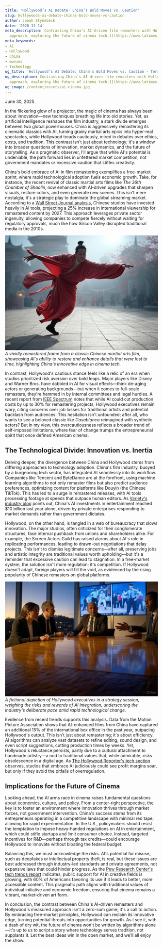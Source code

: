 ```yaml
---
title: 'Hollywood’s AI Debate: China’s Bold Moves vs. Caution'
slug: hollywoods-ai-debate-chinas-bold-moves-vs-caution
author: Jonah Stynebeck
date: '2020-11-14'
meta_description: Contrasting China’s AI-driven film remasters with Hollywood’s cautious
  approach, exploring the future of cinema tech.[](https://www.latimes.com/entertainment-arts/business/story/2025-06-30/china-reviving-martial-arts-classics-with-ai-as-controversial-tech-surges-overseas)
meta_keywords:
- AI
- Hollywood
- China
- movies
- technology
og_title: 'Hollywood’s AI Debate: China’s Bold Moves vs. Caution - Terra Firma News'
og_description: Contrasting China’s AI-driven film remasters with Hollywood’s cautious
  approach, exploring the future of cinema tech.[](https://www.latimes.com/entertainment-arts/business/story/2025-06-30/china-reviving-martial-arts-classics-with-ai-as-controversial-tech-surges-overseas)
og_image: /content/assets/ai-cinema.jpg
---
```



June 30, 2025  

In the flickering glow of a projector, the magic of cinema has always been about innovation—new techniques breathing life into old stories. Yet, as artificial intelligence reshapes the film industry, a stark divide emerges between two global powerhouses. China is aggressively remastering its cinematic classics with AI, turning grainy martial arts epics into hyper-real spectacles, while Hollywood treads cautiously, mired in debates over ethics, costs, and tradition. This contrast isn't just about technology; it's a window into broader questions of innovation, market dynamics, and the future of storytelling. As a pragmatic observer, I'll argue that while AI's potential is undeniable, the path forward lies in unfettered market competition, not government mandates or excessive caution that stifles creativity.

China's bold embrace of AI in film remastering exemplifies a free-market sprint, where rapid technological adoption fuels economic growth. Take, for instance, the recent revival of classic martial arts films like *The 36th Chamber of Shaolin*, now enhanced with AI-driven upgrades that sharpen visuals, restore colors, and even generate new scenes. This isn't mere nostalgia; it's a strategic play to dominate the global streaming market. According to a [Wall Street Journal analysis](https://www.wsj.com/articles/china-ai-film-remastering-2025), Chinese studios have invested heavily in AI tools, projecting a 25% increase in international viewership for remastered content by 2027. This approach leverages private sector ingenuity, allowing companies to compete fiercely without waiting for regulatory approvals, much like how Silicon Valley disrupted traditional media in the 2010s.

![AI-enhanced martial arts scene](/content/assets/ai-shaolin-remaster.jpg)  
*A vividly remastered frame from a classic Chinese martial arts film, showcasing AI's ability to restore and enhance details that were lost to time, highlighting China's innovative edge in cinema tech.*

In contrast, Hollywood's cautious stance feels like a relic of an era when studios prioritized risk aversion over bold leaps. Major players like Disney and Warner Bros. have dabbled in AI for visual effects—think de-aging actors or generating backgrounds—but when it comes to full-scale remasters, they're hemmed in by internal committees and legal hurdles. A recent report from [IEEE Spectrum](https://spectrum.ieee.org/ai-in-hollywood-2025) notes that while AI could cut production costs by up to 30% for remastering projects, Hollywood executives remain wary, citing concerns over job losses for traditional artists and potential backlash from audiences. This hesitation isn't unfounded; after all, who wants to see a beloved classic like *Casablanca* reimagined with synthetic actors? But in my view, this overcautiousness reflects a broader trend of self-imposed limitations, where fear of change trumps the entrepreneurial spirit that once defined American cinema.

## The Technological Divide: Innovation vs. Inertia

Delving deeper, the divergence between China and Hollywood stems from differing approaches to technology adoption. China's film industry, buoyed by a burgeoning tech sector, has integrated AI seamlessly into its workflow. Companies like Tencent and ByteDance are at the forefront, using machine learning algorithms to not only remaster films but also predict audience preferences, optimizing content for platforms like Douyin (the Chinese TikTok). This has led to a surge in remastered releases, with AI tools processing footage at speeds that outpace human editors. As [Variety's industry blog](https://variety.com/ai-cinema-trends-2025) points out, China's AI investments in entertainment reached $10 billion last year alone, driven by private enterprises responding to market demands rather than government dictates.

Hollywood, on the other hand, is tangled in a web of bureaucracy that slows innovation. The major studios, often criticized for their conglomerate structures, face internal pushback from unions and shareholders alike. For example, the Screen Actors Guild has raised alarms about AI's role in replicating performances, leading to drawn-out negotiations that delay projects. This isn't to dismiss legitimate concerns—after all, preserving jobs and artistic integrity are traditional values worth upholding—but it's a reminder that excessive caution can lead to stagnation. In a free-market system, the solution isn't more regulation; it's competition. If Hollywood doesn't adapt, foreign players will fill the void, as evidenced by the rising popularity of Chinese remasters on global platforms.

![Hollywood AI discussion](/content/assets/hollywood-execs-ai-meeting.jpg)  
*A fictional depiction of Hollywood executives in a strategy session, weighing the risks and rewards of AI integration, underscoring the industry's deliberate pace amid rapid technological change.*

Evidence from recent trends supports this analysis. Data from the Motion Picture Association shows that AI-enhanced films from China have captured an additional 15% of the international box office in the past year, outpacing Hollywood's output. This isn't just about remastering; it's about efficiency. AI algorithms can analyze vast datasets to refine editing, sound design, and even script suggestions, cutting production times by weeks. Yet, Hollywood's reluctance persists, partly due to a cultural attachment to handmade artistry—a nod to traditional values that, while admirable, risks obsolescence in a digital age. As [The Hollywood Reporter's tech section](https://www.hollywoodreporter.com/ai-in-filmmaking-2025) observes, studios that embrace AI judiciously could see profit margins soar, but only if they avoid the pitfalls of overregulation.

## Implications for the Future of Cinema

Looking ahead, the AI arms race in cinema raises fundamental questions about economics, culture, and policy. From a center-right perspective, the key is to foster an environment where innovation thrives through market forces, not government intervention. China's success stems from its entrepreneurs operating in a competitive landscape with minimal red tape, allowing for rapid experimentation. In the U.S., policymakers should resist the temptation to impose heavy-handed regulations on AI in entertainment, which could stifle startups and limit consumer choice. Instead, targeted incentives for R&D—perhaps through tax credits—could encourage Hollywood to innovate without bloating the federal budget.

Balancing this, we must acknowledge the risks. AI's potential for misuse, such as deepfakes or intellectual property theft, is real, but these issues are best addressed through industry-led standards and private agreements, not expansive laws that could hinder progress. As the [Pew Research Center's tech trends report](https://www.pewresearch.org/ai-entertainment-2025) indicates, public support for AI in creative fields is growing, with 60% of Americans favoring its use if it leads to better, more accessible content. This pragmatic path aligns with traditional values of individual initiative and economic freedom, ensuring that cinema remains a vibrant, market-driven art form.

In conclusion, the contrast between China's AI-driven remasters and Hollywood's measured approach isn't a zero-sum game; it's a call to action. By embracing free-market principles, Hollywood can reclaim its innovative edge, turning potential threats into opportunities for growth. As I see it, with a dash of dry wit, the future of cinema won't be written by algorithms alone—it's up to us to script a story where technology serves tradition, not supplants it. Let the best ideas win in the open market, and we'll all enjoy the show.